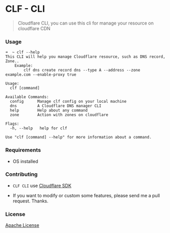 # CLF - CLI

> Cloudflare CLI, you can use this cli for manage your resource on cloudflare CDN

### Usage

```
➜  ~ clf --help
This CLI will help you manage Cloudflare resource, such as DNS record, Zone..
	Example:
		clf dns create record dns --type A --address --zone example.com --enable-proxy true

Usage:
  clf [command]

Available Commands:
  config      Manage clf config on your local machine
  dns         A Cloudflare DNS manager CLI
  help        Help about any command
  zone        Action with zones on cloudflare

Flags:
  -h, --help   help for clf

Use "clf [command] --help" for more information about a command.
```
### Requirements

- OS installed

### Contributing

- `CLF CLI` use [Cloudflare SDK](https://github.com/cloudflare/cloudflare-go)

- If you want to modify or custom some features, please send me a pull request. Thanks.

### License
[Apache License](LICENSE)